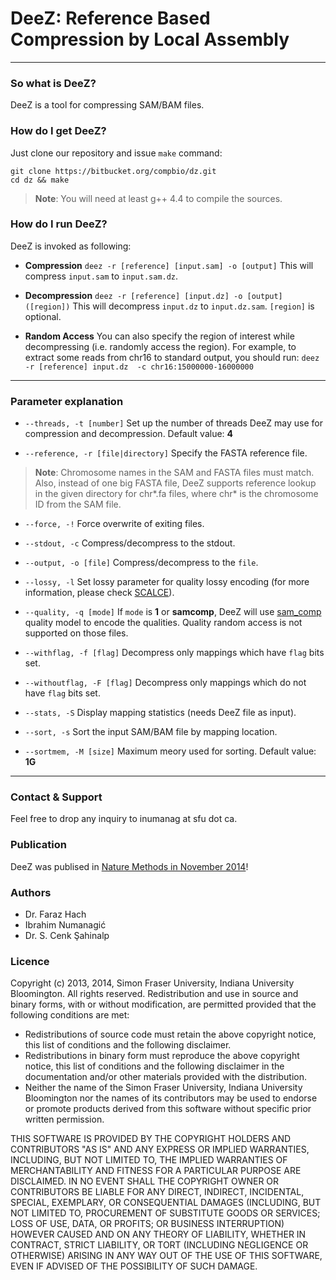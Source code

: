 **DeeZ**: Reference Based Compression by Local Assembly
===================

---

### So what is DeeZ?
DeeZ is a tool for compressing SAM/BAM files.

### How do I get DeeZ?
Just clone our repository and issue `make` command:
```
git clone https://bitbucket.org/compbio/dz.git
cd dz && make
```
> **Note**: You will need at least g++ 4.4 to compile the sources.

### How do I run DeeZ?
DeeZ is invoked as following:

- **Compression**
	`deez -r [reference] [input.sam] -o [output]`
	This will compress `input.sam` to `input.sam.dz`.

- **Decompression**
	`deez -r [reference] [input.dz] -o [output] ([region])`
	This will decompress `input.dz` to `input.dz.sam`. `[region]` is optional.

-  **Random Access**
	You can also specify the region of interest while decompressing (i.e. randomly access the region). For example, to extract some reads from chr16 to standard output, you should run:
	`deez -r [reference] input.dz  -c chr16:15000000-16000000`

---

### Parameter explanation

- `--threads, -t [number]`
	Set up the number of threads DeeZ may use for compression and decompression.
	Default value: **4**

- `--reference, -r [file|directory]`
Specify the FASTA reference file.
> **Note**: Chromosome names in the SAM and FASTA files must match. Also, instead of one big FASTA file, DeeZ supports reference lookup in the given directory for chr\*.fa files, where chr\* is the chromosome ID from the SAM file.

- `--force, -!`
Force overwrite of exiting files.

- `--stdout, -c`
Compress/decompress to the stdout.

- `--output, -o [file]`
Compress/decompress to the `file`.

- `--lossy, -l`
Set lossy parameter for quality lossy encoding (for more information, please check [SCALCE][1]).

- `--quality, -q [mode]`
If `mode` is **1** or **samcomp**, DeeZ will use [sam_comp][2] quality model to encode the qualities. Quality random access is not supported on those files. 

- `--withflag, -f [flag]`
Decompress only mappings which have `flag` bits set.

- `--withoutflag, -F [flag]`
Decompress only mappings which do not have `flag` bits set.

- `--stats, -S`
Display mapping statistics (needs DeeZ file as input).

- `--sort, -s`
Sort the input SAM/BAM file by mapping location.

- `--sortmem, -M [size]`
Maximum meory used for sorting. 
Default value: **1G**

---

### Contact & Support

Feel free to drop any inquiry to <a>inumanag at sfu dot ca</a>.

### Publication
DeeZ was publised in [Nature Methods in November 2014][3]!

### Authors

- Dr. Faraz Hach
- Ibrahim Numanagić
- Dr. S. Cenk Şahinalp

### Licence

Copyright (c) 2013, 2014, Simon Fraser University, Indiana University Bloomington. All rights reserved.
Redistribution and use in source and binary forms, with or without modification, are permitted provided that the following conditions are met:

- Redistributions of source code must retain the above copyright notice, this list of conditions and the following disclaimer.
- Redistributions in binary form must reproduce the above copyright notice, this list of conditions and the following disclaimer in the documentation and/or other materials provided with the distribution.
- Neither the name of the Simon Fraser University, Indiana University Bloomington nor the names of its contributors may be used to endorse or promote products derived from this software without specific prior written permission.

THIS SOFTWARE IS PROVIDED BY THE COPYRIGHT HOLDERS AND CONTRIBUTORS "AS IS" AND ANY EXPRESS OR IMPLIED WARRANTIES, INCLUDING, BUT NOT LIMITED TO, THE IMPLIED WARRANTIES OF MERCHANTABILITY AND FITNESS FOR A PARTICULAR PURPOSE ARE DISCLAIMED. IN NO EVENT SHALL THE COPYRIGHT OWNER OR CONTRIBUTORS BE LIABLE FOR ANY DIRECT, INDIRECT, INCIDENTAL, SPECIAL, EXEMPLARY, OR CONSEQUENTIAL DAMAGES (INCLUDING, BUT NOT LIMITED TO, PROCUREMENT OF SUBSTITUTE GOODS OR SERVICES; LOSS OF USE, DATA, OR PROFITS; OR BUSINESS INTERRUPTION) HOWEVER CAUSED AND ON ANY THEORY OF LIABILITY, WHETHER IN CONTRACT, STRICT LIABILITY, OR TORT (INCLUDING NEGLIGENCE OR OTHERWISE) ARISING IN ANY WAY OUT OF THE USE OF THIS SOFTWARE, EVEN IF ADVISED OF THE POSSIBILITY OF SUCH DAMAGE.

  [1]: http://scalce.sourceforge.net/
  [2]: https://sourceforge.net/projects/samcomp/
  [3]: http://www.nature.com/nmeth/journal/v11/n11/full/nmeth.3133.html
